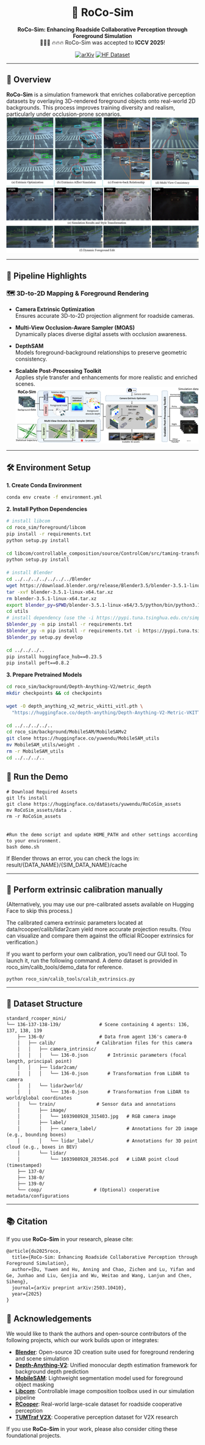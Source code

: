 <div align="center">

# 🚦 RoCo-Sim  

**RoCo-Sim: Enhancing Roadside Collaborative Perception through Foreground Simulation**  
🎉🎉🎉 🔥🔥🔥 RoCo-Sim was accepted to **ICCV 2025**!  

[![arXiv](https://img.shields.io/badge/arXiv-2503.10410-b31b1b)](https://arxiv.org/pdf/2503.10410)
[![HF Dataset](https://img.shields.io/badge/HuggingFace-RoCoSim__assets-orange)](https://huggingface.co/datasets/yuwendu/RoCoSim_assets)

</div>

---

## 📌 Overview

**RoCo-Sim** is a simulation framework that enriches collaborative perception datasets by overlaying 3D-rendered foreground objects onto real-world 2D backgrounds. This process improves training diversity and realism, particularly under occlusion-prone scenarios.
![image-20250313104127574](img/image-20250313104127574.png)

---

## 🧠 Pipeline Highlights

### 🗺️ 3D-to-2D Mapping & Foreground Rendering

- **Camera Extrinsic Optimization**  
  Ensures accurate 3D-to-2D projection alignment for roadside cameras.

- **Multi-View Occlusion-Aware Sampler (MOAS)**  
  Dynamically places diverse digital assets with occlusion awareness.

- **DepthSAM**  
  Models foreground-background relationships to preserve geometric consistency.

- **Scalable Post-Processing Toolkit**  
  Applies style transfer and enhancements for more realistic and enriched scenes.
![image-20250313104404046](img/image-20250313104404046.png)

---

## 🛠️ Environment Setup

**1. Create Conda Environment**

```bash
conda env create -f environment.yml
```

**2. Install Python Dependencies**

```bash
# install libcom
cd roco_sim/foreground/libcom
pip install -r requirements.txt
python setup.py install

cd libcom/controllable_composition/source/ControlCom/src/taming-transformers
python setup.py install

# install Blender
cd ../../../../../../../Blender
wget https://download.blender.org/release/Blender3.5/blender-3.5.1-linux-x64.tar.xz
tar -xvf blender-3.5.1-linux-x64.tar.xz
rm blender-3.5.1-linux-x64.tar.xz
export blender_py=$PWD/blender-3.5.1-linux-x64/3.5/python/bin/python3.10
cd utils
# install dependency (use the -i https://pypi.tuna.tsinghua.edu.cn/simple if you are in the Chinese mainland)
$blender_py -m pip install -r requirements.txt 
$blender_py -m pip install -r requirements.txt -i https://pypi.tuna.tsinghua.edu.cn/simple
$blender_py setup.py develop

cd ../../../..
pip install huggingface_hub==0.23.5
pip install peft==0.8.2

```

**3. Prepare Pretrained Models**

```bash
cd roco_sim/background/Depth-Anything-V2/metric_depth
mkdir checkpoints && cd checkpoints

wget -O depth_anything_v2_metric_vkitti_vitl.pth \
  "https://huggingface.co/depth-anything/Depth-Anything-V2-Metric-VKITTI-Large/resolve/main/depth_anything_v2_metric_vkitti_vitl.pth?download=true"

cd ../../../../..
cd roco_sim/background/MobileSAM/MobileSAMv2
git clone https://huggingface.co/yuwendu/MobileSAM_utils
mv MobileSAM_utils/weight .
rm -r MobileSAM_utils
cd ../../../..
```

## 🚀 Run the Demo

```
# Download Required Assets
git lfs install
git clone https://huggingface.co/datasets/yuwendu/RoCoSim_assets
mv RoCoSim_assets/data .
rm -r RoCoSim_assets


#Run the demo script and update HOME_PATH and other settings according to your environment.
bash demo.sh
```
If Blender throws an error, you can check the logs in: result/{DATA_NAME}/{SIM_DATA_NAME}/cache

--- 

## 🚀 Perform extrinsic calibration manually
(Alternatively, you may use our pre-calibrated assets available on Hugging Face to skip this process.)

The calibrated camera extrinsic parameters located at data/rcooper/calib/lidar2cam yield more accurate projection results.
(You can visualize and compare them against the official RCooper extrinsics for verification.)

If you want to perform your own calibration, you’ll need our GUI tool.
To launch it, run the following command.
A demo dataset is provided in roco_sim/calib_tools/demo_data for reference.

```
python roco_sim/calib_tools/calib_extrinsics.py
```
---

## 📂 Dataset Structure

```
standard_rcooper_mini/
└── 136-137-138-139/              # Scene containing 4 agents: 136, 137, 138, 139
    ├── 136-0/                    # Data from agent 136's camera-0
    │   ├── calib/               # Calibration files for this camera
    │   │   ├── camera_intrinsic/
    │   │   │   └── 136-0.json       # Intrinsic parameters (focal length, principal point)
    │   │   ├── lidar2cam/
    │   │   │   └── 136-0.json       # Transformation from LiDAR to camera
    │   │   └── lidar2world/
    │   │       └── 136-0.json       # Transformation from LiDAR to world/global coordinates
    │   └── train/               # Sensor data and annotations
    │       ├── image/
    │       │   └── 1693908928_315403.jpg   # RGB camera image
    │       ├── label/
    │       │   ├── camera_label/           # Annotations for 2D image (e.g., bounding boxes)
    │       │   └── lidar_label/            # Annotations for 3D point cloud (e.g., boxes in BEV)
    │       └── lidar/
    │           └── 1693908928_283546.pcd   # LiDAR point cloud (timestamped)
    ├── 137-0/
    ├── 138-0/
    ├── 139-0/
    └── coop/                   # (Optional) cooperative metadata/configurations

```

---

## 📚 Citation

If you use **RoCo-Sim** in your research, please cite:

```
@article{du2025roco,
  title={RoCo-Sim: Enhancing Roadside Collaborative Perception through Foreground Simulation},
  author={Du, Yuwen and Hu, Anning and Chao, Zichen and Lu, Yifan and Ge, Junhao and Liu, Genjia and Wu, Weitao and Wang, Lanjun and Chen, Siheng},
  journal={arXiv preprint arXiv:2503.10410},
  year={2025}
}
```

## 🙏 Acknowledgements

We would like to thank the authors and open-source contributors of the following projects, which our work builds upon or integrates:

- [**Blender**](https://www.blender.org/): Open-source 3D creation suite used for foreground rendering and scene simulation
- [**Depth-Anything-V2**](https://github.com/DepthAnything/Depth-Anything-V2): Unified monocular depth estimation framework for background depth prediction
- [**MobileSAM**](https://github.com/ChaoningZhang/MobileSAM): Lightweight segmentation model used for foreground object masking
- [**Libcom**](https://github.com/bcmi/libcom): Controllable image composition toolbox used in our simulation pipeline
- [**RCooper**](https://github.com/AIR-THU/DAIR-RCooper): Real-world large-scale dataset for roadside cooperative perception
- [**TUMTraf V2X**](https://tum-traffic-dataset.github.io/tumtraf-v2x/): Cooperative perception dataset for V2X research


If you use **RoCo-Sim** in your work, please also consider citing these foundational projects.





